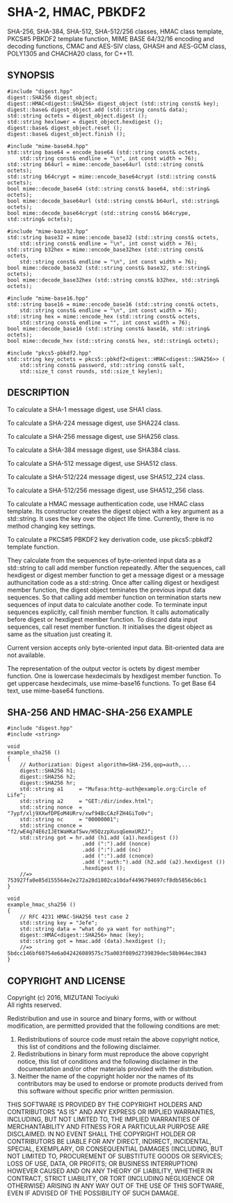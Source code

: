 SHA-2, HMAC, PBKDF2
=================

SHA-256, SHA-384, SHA-512, SHA-512/256 classes,
HMAC class template,
PKCS#5 PBKDF2 template function,
MIME BASE 64/32/16 encoding and decoding functions,
CMAC and AES-SIV class,
GHASH and AES-GCM class,
POLY1305 and CHACHA20 class,
for C++11.

SYNOPSIS
--------

    #include "digest.hpp"
    digest::SHA256 digest_object;
    digest::HMAC<digest::SHA256> digest_object (std::string const& key);
    digest::base& digest_object.add (std::string const& data);
    std::string octets = digest_object.digest ();
    std::string hexlower = digest_object.hexdigest ();
    digest::base& digest_object.reset ();
    digest::base& digest_object.finish ();

    #include "mime-base64.hpp"
    std::string base64 = encode_base64 (std::string const& octets,
        std::string const& endline = "\n", int const width = 76);
    std::string b64url = mime::encode_base64url (std::string const& octets);
    std::string b64crypt = mime::encode_base64crypt (std::string const& octets);
    bool mime::decode_base64 (std::string const& base64, std::string& octets);
    bool mime::decode_base64url (std::string const& b64url, std::string& octets);
    bool mime::decode_base64crypt (std::string const& b64crype, std::string& octets);

    #include "mime-base32.hpp"
    std::string base32 = mime::encode_base32 (std::string const& octets,
        std::string const& endline = "\n", int const width = 76);
    std::string b32hex = mime::encode_base32hex (std::string const& octets,
        std::string const& endline = "\n", int const width = 76);
    bool mime::decode_base32 (std::string const& base32, std::string& octets);
    bool mime::decode_base32hex (std::string const& b32hex, std::string& octets);

    #include "mime-base16.hpp"
    std::string base16 = mime::encode_base16 (std::string const& octets,
        std::string const& endline = "\n", int const width = 76);
    std::string hex = mime::encode_hex (std::string const& octets,
        std::string const& endline = "", int const width = 76);
    bool mime::decode_base16 (std::string const& base16, std::string& octets);
    bool mime::decode_hex (std::string const& hex, std::string& octets);

    #include "pkcs5-pbkdf2.hpp"
    std::string key_octets = pkcs5::pbkdf2<digest::HMAC<digest::SHA256>> (
        std::string const& password, std::string const& salt,
        std::size_t const rounds, std::size_t keylen);

DESCRIPTION
-----------

To calculate a SHA-1 message digest, use SHA1 class.

To calculate a SHA-224 message digest, use SHA224 class.

To calculate a SHA-256 message digest, use SHA256 class.

To calculate a SHA-384 message digest, use SHA384 class.

To calculate a SHA-512 message digest, use SHA512 class.

To calculate a SHA-512/224 message digest, use SHA512_224 class.

To calculate a SHA-512/256 message digest, use SHA512_256 class.

To calculate a HMAC message authentication code, use HMAC class
template. Its constructor creates the digest object with
a key argument as a std::string. It uses the key over the
object life time. Currently, there is no method changing key
settings.

To calculate a PKCS#5 PBKDF2 key derivation code,
use pkcs5::pbkdf2 template function.

They calculate from the sequences of byte-oriented input data
as a std::string to call add member function repeatedly.
After the sequences, call hexdigest or digest member function
to get a message digest or a message authuncitation code
as a std::string. Once after calling digest or hexdigest member
function, the digest object teminates the previous input data
sequences. So that calling add member function on termination
starts new sequences of input data to calculate another code.
To terminate input sequences explicitly, call finish member
function. It calls automatically before digest or hexdigest
member function. To discard data input sequences, call reset
member function. It initialises the digest object as same as
the situation just creating it.

Current version accepts only byte-oriented input data.
Bit-oriented data are not available.

The representation of the output vector is octets by digest
member function. One is lowercase hexdecimals by hexdigest
member function. To get uppercase hexdecimals, use mime-base16
functions. To get Base 64 text, use mime-base64 functions.

SHA-256 AND HMAC-SHA-256 EXAMPLE
----------------------------

    #include "digest.hpp"
    #include <string>
    
    void
    example_sha256 ()
    {
        // Authorization: Digest algorithm=SHA-256,qop=auth,...
        digest::SHA256 h1;
        digest::SHA256 h2;
        digest::SHA256 hr;
        std::string a1     = "Mufasa:http-auth@example.org:Circle of Life";
        std::string a2     = "GET:/dir/index.html";
        std::string nonce  = "7ypf/xlj9XXwfDPEoM4URrv/xwf94BcCAzFZH4GiTo0v";
        std::string nc     = "00000001";
        std::string cnonce = "f2/wE4q74E6zIJEtWaHKaf5wv/H5QzzpXusqGemxURZJ";
        std::string got = hr.add (h1.add (a1).hexdigest ())
                            .add (":").add (nonce)
                            .add (":").add (nc)
                            .add (":").add (cnonce)
                            .add (":auth:").add (h2.add (a2).hexdigest ())
                            .hexdigest ();
        //=> 753927fa0e85d155564e2e272a28d1802ca10daf4496794697cf8db5856cb6c1
    }

    void
    example_hmac_sha256 ()
    {
        // RFC 4231 HMAC-SHA256 test case 2
        std::string key = "Jefe";
        std::string data = "what do ya want for nothing?";
        digest::HMAC<digest::SHA256> hmac (key);
        std::string got = hmac.add (data).hexdigest ();
        //=> 5bdcc146bf60754e6a042426089575c75a003f089d2739839dec58b964ec3843
    }

COPYRIGHT AND LICENSE
---------------------

Copyright (c) 2016, MIZUTANI Tociyuki  
All rights reserved.

Redistribution and use in source and binary forms, with or without
modification, are permitted provided that the following conditions are met:

 1. Redistributions of source code must retain the above copyright notice,
    this list of conditions and the following disclaimer.
 2. Redistributions in binary form must reproduce the above copyright
    notice, this list of conditions and the following disclaimer in the
    documentation and/or other materials provided with the distribution.
 3. Neither the name of the copyright holder nor the names of its
    contributors may be used to endorse or promote products derived from
    this software without specific prior written permission.

THIS SOFTWARE IS PROVIDED BY THE COPYRIGHT HOLDERS AND CONTRIBUTORS
"AS IS" AND ANY EXPRESS OR IMPLIED WARRANTIES, INCLUDING, BUT NOT
LIMITED TO, THE IMPLIED WARRANTIES OF MERCHANTABILITY AND FITNESS FOR
A PARTICULAR PURPOSE ARE DISCLAIMED. IN NO EVENT SHALL THE COPYRIGHT
HOLDER OR CONTRIBUTORS BE LIABLE FOR ANY DIRECT, INDIRECT, INCIDENTAL,
SPECIAL, EXEMPLARY, OR CONSEQUENTIAL DAMAGES (INCLUDING, BUT NOT LIMITED
TO, PROCUREMENT OF SUBSTITUTE GOODS OR SERVICES; LOSS OF USE, DATA, OR
PROFITS; OR BUSINESS INTERRUPTION) HOWEVER CAUSED AND ON ANY THEORY OF
LIABILITY, WHETHER IN CONTRACT, STRICT LIABILITY, OR TORT (INCLUDING
NEGLIGENCE OR OTHERWISE) ARISING IN ANY WAY OUT OF THE USE OF THIS
SOFTWARE, EVEN IF ADVISED OF THE POSSIBILITY OF SUCH DAMAGE.
